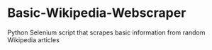 # Basic-Wikipedia-Webscraper
Python Selenium script that scrapes basic information from random Wikipedia articles
